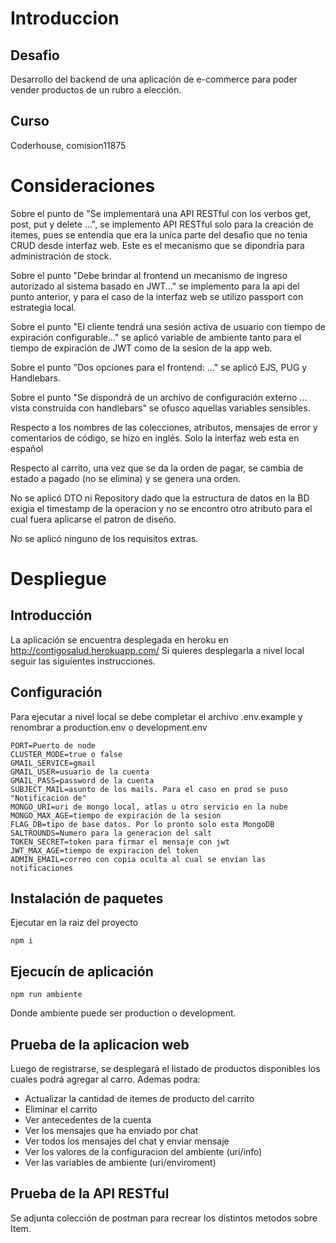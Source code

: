 # Introduccion

## Desafio

Desarrollo del backend de una aplicación de e-commerce para poder vender productos de un rubro a elección.

## Curso

Coderhouse, comision11875

# Consideraciones

Sobre el punto de "Se implementará una API RESTful con los verbos get, post, put y delete ...", se implemento API RESTful solo para la creación de itemes, pues se entendia que era la unica parte del desafio que no tenia CRUD desde interfaz web. Este es el mecanismo que se dipondrīa para administración de stock.

Sobre el punto "Debe brindar al frontend un mecanismo de ingreso autorizado al sistema basado en JWT..." se implemento para la api del punto anterior, y para el caso de la interfaz web se utilizo passport con estrategia local.

Sobre el punto "El cliente tendrá una sesión activa de usuario con tiempo de expiración configurable..." se aplicó variable de ambiente tanto para el tiempo de expiración de JWT como de la sesion de la app web.

Sobre el punto "Dos opciones para el frontend: ..." se aplicó EJS, PUG y Handlebars.

Sobre el punto "Se dispondrá de un archivo de configuración externo ... vista construida con handlebars" se ofusco aquellas variables sensibles.

Respecto a los nombres de las colecciones, atributos, mensajes de error y comentarios de código, se hizo en inglés. Solo la interfaz web esta en español

Respecto al carrito, una vez que se da la orden de pagar, se cambia de estado a pagado (no se elimina) y se genera una orden.

No se aplicó DTO ni Repository dado que la estructura de datos en la BD exigia el timestamp de la operacion y no se encontro otro atributo para el cual fuera aplicarse el patron de diseño.

No se aplicó ninguno de los requisitos extras.

# Despliegue

## Introducción

La aplicación se encuentra desplegada en heroku en http://contigosalud.herokuapp.com/
Si quieres desplegarla a nivel local seguir las siguientes instrucciones.

## Configuración

Para ejecutar a nivel local se debe completar el archivo .env.example y renombrar a production.env o development.env

```
PORT=Puerto de node
CLUSTER_MODE=true o false
GMAIL_SERVICE=gmail
GMAIL_USER=usuario de la cuenta
GMAIL_PASS=password de la cuenta
SUBJECT_MAIL=asunto de los mails. Para el caso en prod se puso "Notificación de"
MONGO_URI=uri de mongo local, atlas u otro servicio en la nube
MONGO_MAX_AGE=tiempo de expiración de la sesion
FLAG_DB=tipo de base datos. Por lo pronto solo esta MongoDB
SALTROUNDS=Numero para la generacion del salt
TOKEN_SECRET=token para firmar el mensaje con jwt
JWT_MAX_AGE=tiempo de expiracion del token
ADMIN_EMAIL=correo con copia oculta al cual se envian las notificaciones
```

## Instalación de paquetes

Ejecutar en la raiz del proyecto

```
npm i
```

## Ejecucín de aplicación

```
npm run ambiente
```

Donde ambiente puede ser production o development.

## Prueba de la aplicacion web

Luego de registrarse, se desplegará el listado de productos disponibles los cuales podrá agregar al carro. Ademas podra:

- Actualizar la cantidad de itemes de producto del carrito
- Eliminar el carrito
- Ver antecedentes de la cuenta
- Ver los mensajes que ha enviado por chat
- Ver todos los mensajes del chat y enviar mensaje
- Ver los valores de la configuracion del ambiente (uri/info)
- Ver las variables de ambiente (uri/enviroment)

## Prueba de la API RESTful

Se adjunta colección de postman para recrear los distintos metodos sobre Item.
